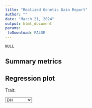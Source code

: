 ```yaml
---
title: "Realized Genetic Gain Report"
author: ""
date: "March 21, 2024"
output: html_document
params:
 toDownload: FALSE
---
```






<!-- END of setup chunk -->


```
NULL
```



## Summary metrics

<!--html_preserve--><div class="datatables html-widget html-widget-output shiny-report-size html-fill-item" id="rggApp_1-out79813ed970a76578" style="width:100%;height:auto;"></div><!--/html_preserve-->

## Regression plot

<!--html_preserve--><div class="form-group shiny-input-container">
<label class="control-label" id="rggApp_1-traitSta3-label" for="rggApp_1-traitSta3">Trait:</label>
<div>
<select id="rggApp_1-traitSta3" class="shiny-input-select"><option value="DH" selected>DH</option>
<option value="Grain yield">Grain yield</option>
<option value="TSW">TSW</option>
<option value="PL">PL</option>
<option value="DM">DM</option>
<option value="UGPP">UGPP</option>
<option value="PH">PH</option>
<option value="FGPP">FGPP</option></select>
<script type="application/json" data-for="rggApp_1-traitSta3" data-nonempty="">{"plugins":["selectize-plugin-a11y"]}</script>
</div>
</div><!--/html_preserve-->

<!--html_preserve--><div class="plotly html-widget html-widget-output shiny-report-size shiny-report-theme html-fill-item" id="rggApp_1-out1d66ac0b0382706e" style="width:100%;height:400px;"></div><!--/html_preserve-->
